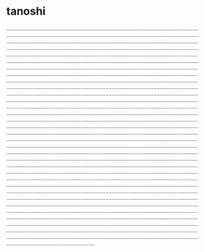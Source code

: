 # tanoshi
.....................................................................................................................................................................................................................................................................................................................................................................................................................................................................................................................................................................................................................................................................................................................................................................................................................................................................................................................................................................................................................................................................................................................................................................................................................................................................................................................................................................................................................................................................................................................................................................................................................................................................................................................................................................................................................................................................................................................................................................................................................................................................................................................................................................................................................................................................................................................................................................................................................................................................................................................................................................................................................................................................................................................................................................................................................................................................................................................................................................................................................................................................................................................................................................................................................................................................................................................................................................................................................................................................................................................................................................................................................................................................................................................................................................................................................................................................................................................................................................................................................................................................................................................................................................................................................................................................................................................
